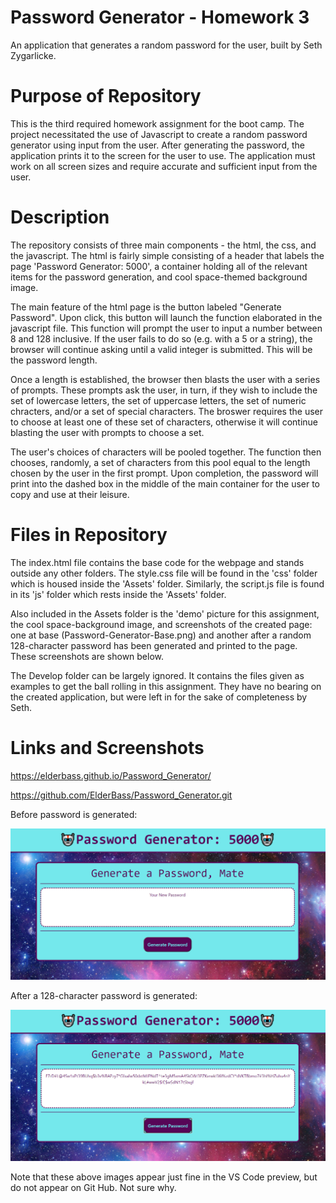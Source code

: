 # Password Generator - Homework 3

An application that generates a random password for the user, built by Seth Zygarlicke.

# Purpose of Repository

This is the third required homework assignment for the boot camp. The project necessitated the use of Javascript to create a random password generator using input from the user. After generating the password, the application prints it to the screen for the user to use. The application must work on all screen sizes and require accurate and sufficient input from the user.

# Description

The repository consists of three main components - the html, the css, and the javascript. The html is fairly simple consisting of a header that labels the page 'Password Generator: 5000', a container holding all of the relevant items for the password generation, and cool space-themed background image. 

The main feature of the html page is the button labeled "Generate Password". Upon click, this button will launch the function elaborated in the javascript file. This function will prompt the user to input a number between 8 and 128 inclusive. If the user fails to do so (e.g. with a 5 or a string), the browser will continue asking until a valid integer is submitted. This will be the password length.

Once a length is established, the browser then blasts the user with a series of prompts. These prompts ask the user, in turn, if they wish to include the set of lowercase letters, the set of uppercase letters, the set of numeric chracters, and/or a set of special characters. The broswer requires the user to choose at least one of these set of characters, otherwise it will continue blasting the user with prompts to choose a set.

The user's choices of characters will be pooled together. The function then chooses, randomly, a set of characters from this pool equal to the length chosen by the user in the first prompt. Upon completion, the password will print into the dashed box in the middle of the main container for the user to copy and use at their leisure. 

# Files in Repository

The index.html file contains the base code for the webpage and stands outside any other folders. The style.css file will be found in the 'css' folder which is housed inside the 'Assets' folder. Similarly, the script.js file is found in its 'js' folder which rests inside the 'Assets' folder. 

Also included in the Assets folder is the 'demo' picture for this assignment, the cool space-background image, and screenshots of the created page: one at base (Password-Generator-Base.png) and another after a random 128-character password has been generated and printed to the page. These screenshots are shown below.

The Develop folder can be largely ignored. It contains the files given as examples to get the ball rolling in this assignment. They have no bearing on the created application, but were left in for the sake of completeness by Seth. 

# Links and Screenshots

https://elderbass.github.io/Password_Generator/

https://github.com/ElderBass/Password_Generator.git


Before password is generated:

![Password Generator at base](./Assets\Password-Generator-Base.png "No Password")

After a 128-character password is generated:

![Password Generator with a rand 128 character password](./Assets\Generator-With-128-Password.png "With 128 Password" )


Note that these above images appear just fine in the VS Code preview, but do not appear on Git Hub. Not sure why. 
